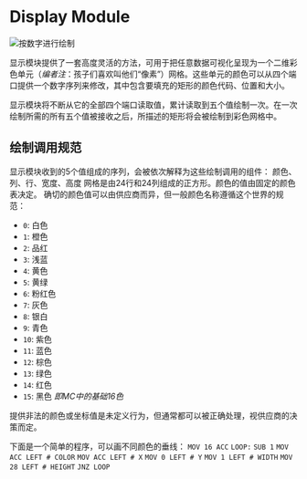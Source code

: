 # Display Module
![按数字进行绘制](item:tis3d:display_module)

显示模块提供了一套高度灵活的方法，可用于把任意数据可视化呈现为一个二维彩色单元（*编者注*：孩子们喜欢叫他们“像素”）网格。这些单元的颜色可以从四个端口提供一个数字序列来修改，其中包含要填充的矩形的颜色代码、位置和大小。

显示模块将不断从它的全部四个端口读取值，累计读取到五个值绘制一次。在一次绘制所需的所有五个值被接收之后，所描述的矩形将会被绘制到彩色网格中。

## 绘制调用规范
显示模块收到的5个值组成的序列，会被依次解释为这些绘制调用的组件：
颜色、列、行、宽度、高度
网格是由24行和24列组成的正方形。颜色的值由固定的颜色表决定。
确切的颜色值可以由供应商而异，但一般颜色名称遵循这个世界的规范：
- `0`: 白色
- `1`: 橙色
- `2`: 品红
- `3`: 浅蓝
- `4`: 黄色
- `5`: 黄绿
- `6`: 粉红色
- `7`: 灰色
- `8`: 银白
- `9`: 青色
- `10`: 紫色
- `11`: 蓝色
- `12`: 棕色
- `13`: 绿色
- `14`: 红色
- `15`: 黑色
*即MC中的基础16色*

提供非法的颜色或坐标值是未定义行为，但通常都可以被正确处理，视供应商的决策而定。

下面是一个简单的程序，可以画不同颜色的垂线：
`MOV 16 ACC`
`LOOP:`
`SUB 1`
`MOV ACC LEFT # COLOR`
`MOV ACC LEFT # X`
`MOV 0 LEFT # Y`
`MOV 1 LEFT # WIDTH`
`MOV 28 LEFT # HEIGHT`
`JNZ LOOP`
